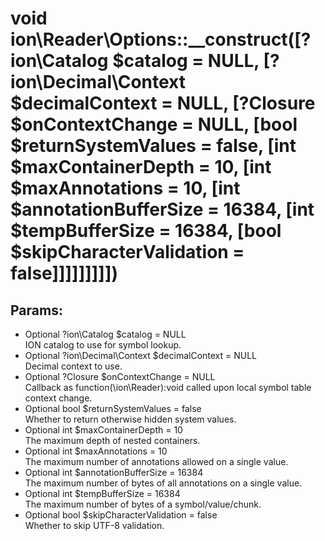 # void ion\Reader\Options::__construct([?ion\Catalog $catalog = NULL, [?ion\Decimal\Context $decimalContext = NULL, [?Closure $onContextChange = NULL, [bool $returnSystemValues = false, [int $maxContainerDepth = 10, [int $maxAnnotations = 10, [int $annotationBufferSize = 16384, [int $tempBufferSize = 16384, [bool $skipCharacterValidation = false]]]]]]]]])








## Params:

* Optional ?ion\Catalog $catalog = NULL  
   ION catalog to use for symbol lookup.
* Optional ?ion\Decimal\Context $decimalContext = NULL  
   Decimal context to use.
* Optional ?Closure $onContextChange = NULL  
   Callback as function(\ion\Reader):void called upon local symbol table context change.
* Optional bool $returnSystemValues = false  
   Whether to return otherwise hidden system values.
* Optional int $maxContainerDepth = 10  
   The maximum depth of nested containers.
* Optional int $maxAnnotations = 10  
   The maximum number of annotations allowed on a single value.
* Optional int $annotationBufferSize = 16384  
   The maximum number of bytes of all annotations on a single value.
* Optional int $tempBufferSize = 16384  
   The maximum number of bytes of a symbol/value/chunk.
* Optional bool $skipCharacterValidation = false  
   Whether to skip UTF-8 validation.



